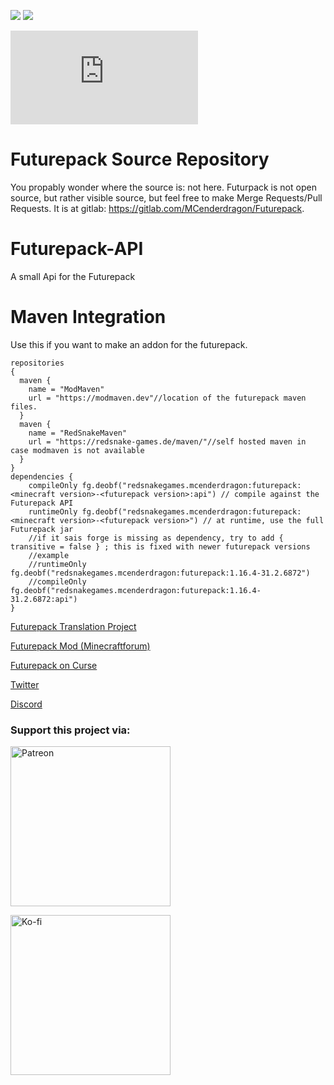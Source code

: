 [![](http://cf.way2muchnoise.eu/full_237333_downloads.svg)](https://minecraft.curseforge.com/projects/futurepack)
[![](http://cf.way2muchnoise.eu/versions/Available%20For%20Minecraft_237333_all.svg)](https://minecraft.curseforge.com/projects/futurepack)

[![](http://redsnake-games.de/jenkins/api.php?id=futurepack.svg)]()

#  Futurepack Source Repository
You propably wonder where the source is: not here. Futurpack is not open source, but rather visible source, but feel free to make Merge Requests/Pull Requests. It is at gitlab: https://gitlab.com/MCenderdragon/Futurepack. 

# Futurepack-API
A small Api for the Futurepack

# Maven Integration
Use this if you want to make an addon for the futurepack.
```
repositories 
{
  maven {
    name = "ModMaven"
    url = "https://modmaven.dev"//location of the futurepack maven files.
  }
  maven {
    name = "RedSnakeMaven"
    url = "https://redsnake-games.de/maven/"//self hosted maven in case modmaven is not available
  }
}
dependencies {
    compileOnly fg.deobf("redsnakegames.mcenderdragon:futurepack:<minecraft version>-<futurepack version>:api") // compile against the Futurepack API
    runtimeOnly fg.deobf("redsnakegames.mcenderdragon:futurepack:<minecraft version>-<futurepack version>") // at runtime, use the full Futurepack jar
    //if it sais forge is missing as dependency, try to add { transitive = false } ; this is fixed with newer futurepack versions
    //example
    //runtimeOnly fg.deobf("redsnakegames.mcenderdragon:futurepack:1.16.4-31.2.6872")
    //compileOnly fg.deobf("redsnakegames.mcenderdragon:futurepack:1.16.4-31.2.6872:api")
}
```
[Futurepack Translation Project](https://github.com/Wugand/FuturePack-Language)

[Futurepack Mod (Minecraftforum)](https://www.minecraftforum.net/forums/mapping-and-modding-java-edition/minecraft-mods/2644868-futurepack-mod-discover-new-dimensions)

[Futurepack on Curse](http://mods.curse.com/mc-mods/minecraft/237333-futurepack#t1:description)

[Twitter](https://twitter.com/MCenderdragonxD)

[Discord](https://discord.gg/UpdVfFk)

### Support this project via:
[<img alt="Patreon" src=http://i.imgur.com/k44o58p.png width=256\>](https://www.patreon.com/mcenderdragon)

[<img alt="Ko-fi" src=https://storage.ko-fi.com/cdn/Kofi_Logo_Blue.svg width=256\>](https://ko-fi.com/mcenderdragon)

